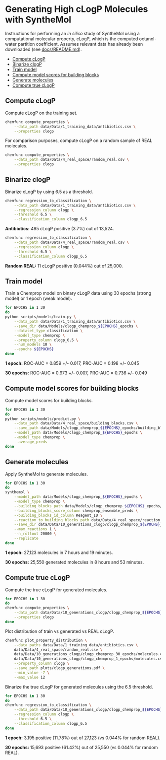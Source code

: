 # Generating High cLogP Molecules with SyntheMol

Instructions for performing an _in silico_ study of SyntheMol using a computational molecular property, cLogP, which is the computed octanol-water partition coefficient. Assumes relevant data has already been downloaded (see [docs/README.md](README.md)).

- [Compute cLogP](#compute-clogp)
- [Binarize clogP](#binarize-clogp)
- [Train model](#train-model)
- [Compute model scores for building blocks](#compute-model-scores-for-building-blocks)
- [Generate molecules](#generate-molecules)
- [Compute true cLogP](#compute-true-clogp)


## Compute cLogP

Compute cLogP on the training set.
```bash
chemfunc compute_properties \
    --data_path data/Data/1_training_data/antibiotics.csv \
    --properties clogp
```

For comparison purposes, compute cLogP on a random sample of REAL molecules.
```bash
chemfunc compute_properties \
    --data_path data/Data/4_real_space/random_real.csv \
    --properties clogp
```


## Binarize clogP

Binarize cLogP by using 6.5 as a threshold.

```bash
chemfunc regression_to_classification \
    --data_path data/Data/1_training_data/antibiotics.csv \
    --regression_column clogp \
    --threshold 6.5 \
    --classification_column clogp_6.5
```

**Antibiotics:** 495 cLogP positive (3.7%) out of 13,524.

```bash
chemfunc regression_to_classification \
    --data_path data/Data/4_real_space/random_real.csv \
    --regression_column clogp \
    --threshold 6.5 \
    --classification_column clogp_6.5
```

**Random REAL:** 11 cLogP positive (0.044%) out of 25,000.


## Train model

Train a Chemprop model on binary cLogP data using 30 epochs (strong model) or 1 epoch (weak model).
```bash
for EPOCHS in 1 30
do
python scripts/models/train.py \
    --data_path data/Data/1_training_data/antibiotics.csv \
    --save_dir data/Models/clogp_chemprop_${EPOCHS}_epochs \
    --dataset_type classification \
    --model_type chemprop \
    --property_column clogp_6.5 \
    --num_models 10 \
    --epochs ${EPOCHS}
done
```

**1 epoch:** ROC-AUC = 0.859 +/- 0.017, PRC-AUC = 0.198 +/- 0.045

**30 epochs:** ROC-AUC = 0.973 +/- 0.007, PRC-AUC = 0.736 +/- 0.049


## Compute model scores for building blocks

Compute model scores for building blocks.
```bash
for EPOCHS in 1 30
do
python scripts/models/predict.py \
    --data_path data/Data/4_real_space/building_blocks.csv \
    --save_path data/Models/clogp_chemprop_${EPOCHS}_epochs/building_blocks.csv \
    --model_path data/Models/clogp_chemprop_${EPOCHS}_epochs \
    --model_type chemprop \
    --average_preds
done
```


## Generate molecules

Apply SyntheMol to generate molecules.
```bash
for EPOCHS in 1 30
do
synthemol \
    --model_path data/Models/clogp_chemprop_${EPOCHS}_epochs \
    --model_type chemprop \
    --building_blocks_path data/Models/clogp_chemprop_${EPOCHS}_epochs/building_blocks.csv \
    --building_blocks_score_column chemprop_ensemble_preds \
    --building_blocks_id_column Reagent_ID \
    --reaction_to_building_blocks_path data/Data/4_real_space/reaction_to_building_blocks.pkl \
    --save_dir data/Data/10_generations_clogp/clogp_chemprop_${EPOCHS}_epochs \
    --max_reactions 1 \
    --n_rollout 20000 \
    --replicate
done
```

**1 epoch:** 27,123 molecules in 7 hours and 19 minutes.

**30 epochs:** 25,550 generated molecules in 8 hours and 53 minutes.


## Compute true cLogP

Compute the true cLogP for generated molecules.
```bash
for EPOCHS in 1 30
do
chemfunc compute_properties \
    --data_path data/Data/10_generations_clogp/clogp_chemprop_${EPOCHS}_epochs/molecules.csv \
    --properties clogp
done
```

Plot distribution of train vs generated vs REAL cLogP.
```bash
chemfunc plot_property_distribution \
    --data_paths data/Data/1_training_data/antibiotics.csv \
    data/Data/4_real_space/random_real.csv \
    data/Data/10_generations_clogp/clogp_chemprop_30_epochs/molecules.csv \
    data/Data/10_generations_clogp/clogp_chemprop_1_epochs/molecules.csv \
    --property_column clogp \
    --save_path plots/clogp_generations.pdf \
    --min_value -7 \
    --max_value 12
```

Binarize the true cLogP for generated molecules using the 6.5 threshold.

```bash
for EPOCHS in 1 30
do
chemfunc regression_to_classification \
    --data_path data/Data/10_generations_clogp/clogp_chemprop_${EPOCHS}_epochs/molecules.csv \
    --regression_column clogp \
    --threshold 6.5 \
    --classification_column clogp_6.5
done
```

**1 epoch:** 3,195 positive (11.78%) out of 27,123 (vs 0.044% for random REAL).

**30 epochs:** 15,693 positive (61.42%) out of 25,550 (vs 0.044% for random REAL).
